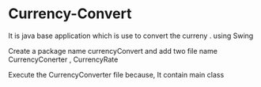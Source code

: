 # Currency-Convert
It is java base application which is use to convert the curreny . using Swing

Create a package name currencyConvert and add two file name CurrencyConerter , CurrencyRate

Execute the CurrencyConverter file because, It contain main class
